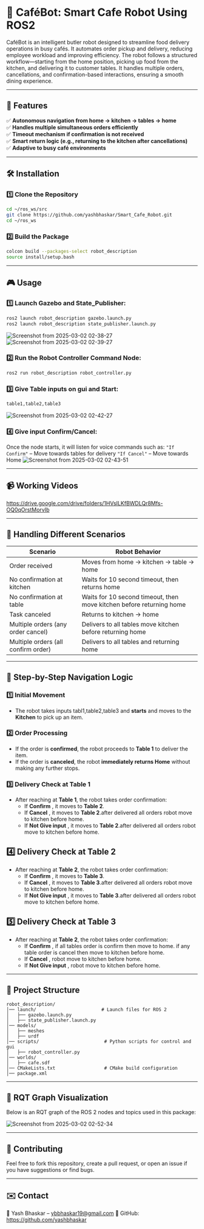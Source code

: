 # 🚀 CaféBot: Smart Cafe Robot Using ROS2

CaféBot is an intelligent butler robot designed to streamline food delivery operations in busy cafés. It automates order pickup and delivery, reducing employee workload and improving efficiency. The robot follows a structured workflow—starting from the home position, picking up food from the kitchen, and delivering it to customer tables. It handles multiple orders, cancellations, and confirmation-based interactions, ensuring a smooth dining experience.

---

## 🚀 Features  
✅ **Autonomous navigation from home → kitchen → tables → home**  
✅ **Handles multiple simultaneous orders efficiently**  
✅ **Timeout mechanism if confirmation is not received**  
✅ **Smart return logic (e.g., returning to the kitchen after cancellations)**  
✅ **Adaptive to busy café environments**  

---

## 🛠️ Installation  

### 1️⃣ **Clone the Repository**  
```bash
cd ~/ros_ws/src
git clone https://github.com/yashbhaskar/Smart_Cafe_Robot.git
cd ~/ros_ws
```

### 2️⃣ **Build the Package** 
```bash
colcon build --packages-select robot_description
source install/setup.bash
```
---

## 🎮 Usage

### 1️⃣ Launch Gazebo and State_Publisher:
```bash
ros2 launch robot_description gazebo.launch.py
ros2 launch robot_description state_publisher.launch.py
```
![Screenshot from 2025-03-02 02-38-27](https://github.com/user-attachments/assets/84597889-09bd-4ac2-ad3b-f2dba351bae5)
![Screenshot from 2025-03-02 02-39-27](https://github.com/user-attachments/assets/8ef47259-9354-41f7-88e6-0e2f0b051700)

### 2️⃣ Run the Robot Controller Command Node:
```bash
ros2 run robot_description robot_controller.py
```

### 3️⃣ Give Table inputs on gui and Start:
```bash
table1,table2,table3
```
![Screenshot from 2025-03-02 02-42-27](https://github.com/user-attachments/assets/62d263ae-bd8f-44b9-8d6f-c698fe49207e)

### 4️⃣ Give input Confirm/Cancel:
Once the node starts, it will listen for voice commands such as:
``"If Confirm"`` – Move towards tables for delivery
``"If Cancel"`` – Move towards Home
![Screenshot from 2025-03-02 02-43-51](https://github.com/user-attachments/assets/b6c0c0b1-d167-4890-bde1-5d54251bb14e)

---

## 📹 Working Videos

https://drive.google.com/drive/folders/1HVsILKfBWDLQr8Mfs-OQ0qOrstMorvIb

---


## 📌 Handling Different Scenarios
| Scenario | Robot Behavior |
|----------|---------------|
| Order received | Moves from home → kitchen → table → home |
| No confirmation at kitchen | Waits for 10 second timeout, then returns home |
| No confirmation at table | Waits for 10 second timeout, then move kitchen before returning home |
| Task canceled | Returns to kitchen → home |
| Multiple orders (any order cancel) | Delivers to all tables move kitchen before returning home |
| Multiple orders (all confirm order) | Delivers to all tables and returning home |


---

## 🔄 Step-by-Step Navigation Logic  

### 1️⃣ Initial Movement  
- The robot takes inputs tabl1,table2,table3 and **starts** and moves to the **Kitchen** to pick up an item.  

### 2️⃣ Order Processing  
- If the order is **confirmed**, the robot proceeds to **Table 1** to deliver the item.  
- If the order is **canceled**, the robot **immediately returns Home** without making any further stops.  

### 3️⃣ Delivery Check at Table 1  
- After reaching at **Table 1**, the robot takes order confirmation:  
  - If **Confirm** , it moves to **Table 2**.  
  - If **Cancel** , it moves to **Table 2**.after delivered all orders robot move to kitchen before home.
  - If **Not Give input** , it moves to **Table 2**.after delivered all orders robot move to kitchen before home.
  
## 4️⃣ Delivery Check at Table 2
- After reaching at **Table 2**, the robot takes order confirmation:  
  - If **Confirm** , it moves to **Table 3**.  
  - If **Cancel** , it moves to **Table 3**.after delivered all orders robot move to kitchen before home.
  - If **Not Give input** , it moves to **Table 3**.after delivered all orders robot move to kitchen before home.

## 5️⃣ Delivery Check at Table 3
- After reaching at **Table 2**, the robot takes order confirmation:  
  - If **Confirm** , if all tables order is confirm then move to home. if any table order is cancel then move to kitchen before home.
  - If **Cancel** , robot move to kitchen before home.
  - If **Not Give input** , robot move to kitchen before home.

---

## 📂 Project Structure
```
robot_description/
│── launch/                        # Launch files for ROS 2
│   ├── gazebo.launch.py
│   ├── state_publisher.launch.py
│── models/
│   ├── meshes
│   ├── urdf
│── scripts/                        # Python scripts for control and gui
│   ├── robot_controller.py
│── worlds/
│   ├── cafe.sdf
│── CMakeLists.txt                  # CMake build configuration
│── package.xml
```

---


## 📡 RQT Graph Visualization
Below is an RQT graph of the ROS 2 nodes and topics used in this package:

![Screenshot from 2025-03-02 02-52-34](https://github.com/user-attachments/assets/a9a93ff0-0ddd-466b-9f58-6d6e24d8106f)

---

## 🤝 Contributing

Feel free to fork this repository, create a pull request, or open an issue if you have suggestions or find bugs.

---


## ✉️ Contact

📧 Yash Bhaskar – ybbhaskar19@gmail.com
📌 GitHub: https://github.com/yashbhaskar
